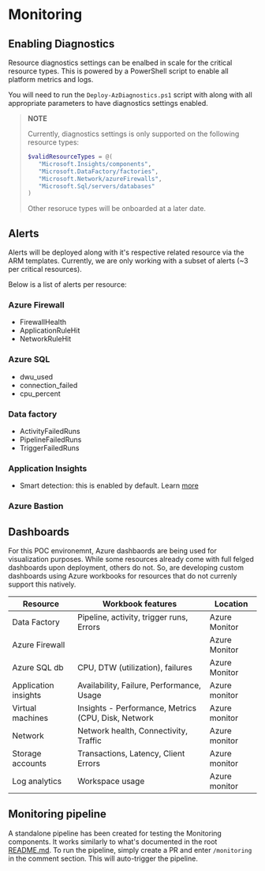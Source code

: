 # Monitoring

## Enabling Diagnostics

Resource diagnostics settings can be enalbed in scale for the critical resource types. This is powered by a PowerShell script to enable all platform metrics and logs.

You will need to run the `Deploy-AzDiagnostics.ps1` script with along with all appropriate parameters to have diagnostics settings enabled.

> **NOTE**
>
> Currently, diagnostics settings is only supported on the following resource types:
> ```powershell
>$validResourceTypes = @(
>    "Microsoft.Insights/components",
>    "Microsoft.DataFactory/factories",
>    "Microsoft.Network/azureFirewalls",
>    "Microsoft.Sql/servers/databases"
>)
>```
> Other resoruce types will be onboarded at a later date.

## Alerts

Alerts will be deployed along with it's respective related resource via the ARM templates. Currently, we are only working with a subset of alerts (~3 per critical resources).

Below is a list of alerts per resource:

### Azure Firewall

- FirewallHealth
- ApplicationRuleHit
- NetworkRuleHit

### Azure SQL

- dwu_used
- connection_failed
- cpu_percent

### Data factory

- ActivityFailedRuns
- PipelineFailedRuns
- TriggerFailedRuns

### Application Insights

- Smart detection: this is enabled by default. Learn [more](https://docs.microsoft.com/en-us/azure/azure-monitor/app/proactive-arm-config#smart-detection-rule-names)

### Azure Bastion


## Dashboards

For this POC environemnt, Azure dashbaords are being used for visualization purposes. While some resources already come with full felged dashboards upon deployment, others do not. So, are developing custom dashboards using Azure workbooks for resources that do not currenly support this natively.

| Resource | Workbook features | Location |
| --- | --- | --- |
| Data Factory | Pipeline, activity, trigger runs, Errors | Azure Monitor |
| Azure Firewall |  | Azure Monitor |
| Azure SQL db | CPU, DTW (utilization), failures | Azure Monitor |
| Application insights | Availability, Failure, Performance, Usage | Azure monitor |
| Virtual machines | Insights - Performance, Metrics (CPU, Disk, Network | Azure monitor |
| Network | Network health, Connectivity, Traffic | Azure monitor |
| Storage accounts | Transactions, Latency, Client Errors | Azure monitor |
| Log analytics | Workspace usage | Azure monitor |

## Monitoring pipeline

A standalone pipeline has been created for testing the Monitoring components. It works similarly to what's documented in the root [README.md](../README.md).
To run the pipeline, simply create a PR and enter `/monitoring` in the comment section. This will auto-trigger the pipeline.

